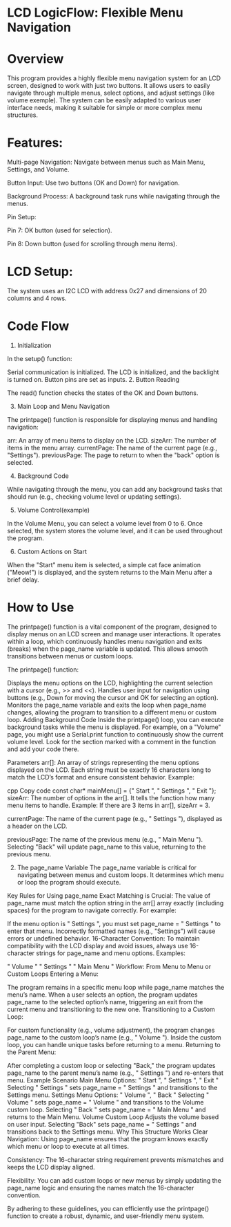 # LCD LogicFlow: Flexible Menu Navigation
# Overview
This program provides a highly flexible menu navigation system for an LCD screen, designed to work with just two buttons. It allows users to easily navigate through multiple menus, select options, and adjust settings (like volume exemple). The system can be easily adapted to various user interface needs, making it suitable for simple or more complex menu structures.
# Features:
Multi-page Navigation: Navigate between menus such as Main Menu, Settings, and Volume.

Button Input: Use two buttons (OK and Down) for navigation.

Background Process: A background task runs while navigating through the menus.

Pin Setup:

Pin 7: OK button (used for selection).

Pin 8: Down button (used for scrolling through menu items).

# LCD Setup:
The system uses an I2C LCD with address 0x27 and dimensions of 20 columns and 4 rows.

# Code Flow
1. Initialization
    
In the setup() function:

Serial communication is initialized.
The LCD is initialized, and the backlight is turned on.
Button pins are set as inputs.
2. Button Reading

The read() function checks the states of the OK and Down buttons.

3. Main Loop and Menu Navigation
   
The printpage() function is responsible for displaying menus and handling navigation:

arr: An array of menu items to display on the LCD.
sizeArr: The number of items in the menu array.
currentPage: The name of the current page (e.g., "Settings").
previousPage: The page to return to when the "back" option is selected.

4. Background Code

While navigating through the menu, you can add any background tasks that should run (e.g., checking volume level or updating settings).

5. Volume Control(example)
   
In the Volume Menu, you can select a volume level from 0 to 6. Once selected, the system stores the volume level, and it can be used throughout the program.

6. Custom Actions on Start
   
When the "Start" menu item is selected, a simple cat face animation ("Meow!") is displayed, and the system returns to the Main Menu after a brief delay.

# How to Use 


The printpage() function is a vital component of the program, designed to display menus on an LCD screen and manage user interactions.
It operates within a loop, which continuously handles menu navigation and exits (breaks) when the page_name variable is updated. This allows smooth transitions between menus or custom loops.

The printpage() function:

Displays the menu options on the LCD, highlighting the current selection with a cursor (e.g., >> and <<).
Handles user input for navigation using buttons (e.g., Down for moving the cursor and OK for selecting an option).
Monitors the page_name variable and exits the loop when page_name changes, allowing the program to transition to a different menu or custom loop.
Adding Background Code
Inside the printpage() loop, you can execute background tasks while the menu is displayed. For example, on a "Volume" page, you might use a Serial.print function to continuously show the current volume level. Look for the section marked with a comment in the function and add your code there.

Parameters
arr[]:
An array of strings representing the menu options displayed on the LCD. Each string must be exactly 16 characters long to match the LCD’s format and ensure consistent behavior.
Example:

cpp
Copy code
const char* mainMenu[] = {"      Start     ", 
                          "      Settings  ", 
                          "      Exit      "};
sizeArr:
The number of options in the arr[]. It tells the function how many menu items to handle.
Example: If there are 3 items in arr[], sizeArr = 3.

currentPage:
The name of the current page (e.g., " Settings "), displayed as a header on the LCD.

previousPage:
The name of the previous menu (e.g., " Main Menu "). Selecting "Back" will update page_name to this value, returning to the previous menu.

2. The page_name Variable
The page_name variable is critical for navigating between menus and custom loops. It determines which menu or loop the program should execute.

Key Rules for Using page_name
Exact Matching is Crucial:
The value of page_name must match the option string in the arr[] array exactly (including spaces) for the program to navigate correctly. For example:

If the menu option is " Settings ", you must set page_name = " Settings " to enter that menu.
Incorrectly formatted names (e.g., "Settings") will cause errors or undefined behavior.
16-Character Convention:
To maintain compatibility with the LCD display and avoid issues, always use 16-character strings for page_name and menu options.
Examples:

" Volume "
" Settings "
" Main Menu "
Workflow: From Menu to Menu or Custom Loops
Entering a Menu:

The program remains in a specific menu loop while page_name matches the menu’s name.
When a user selects an option, the program updates page_name to the selected option’s name, triggering an exit from the current menu and transitioning to the new one.
Transitioning to a Custom Loop:

For custom functionality (e.g., volume adjustment), the program changes page_name to the custom loop’s name (e.g., " Volume ").
Inside the custom loop, you can handle unique tasks before returning to a menu.
Returning to the Parent Menu:

After completing a custom loop or selecting "Back," the program updates page_name to the parent menu’s name (e.g., " Settings ") and re-enters that menu.
Example Scenario
Main Menu
Options: " Start ", " Settings ", " Exit "
Selecting " Settings " sets page_name = " Settings " and transitions to the Settings menu.
Settings Menu
Options: " Volume ", " Back "
Selecting " Volume " sets page_name = " Volume " and transitions to the Volume custom loop.
Selecting " Back " sets page_name = " Main Menu " and returns to the Main Menu.
Volume Custom Loop
Adjusts the volume based on user input.
Selecting "Back" sets page_name = " Settings " and transitions back to the Settings menu.
Why This Structure Works
Clear Navigation:
Using page_name ensures that the program knows exactly which menu or loop to execute at all times.

Consistency:
The 16-character string requirement prevents mismatches and keeps the LCD display aligned.

Flexibility:
You can add custom loops or new menus by simply updating the page_name logic and ensuring the names match the 16-character convention.

By adhering to these guidelines, you can efficiently use the printpage() function to create a robust, dynamic, and user-friendly menu system.
